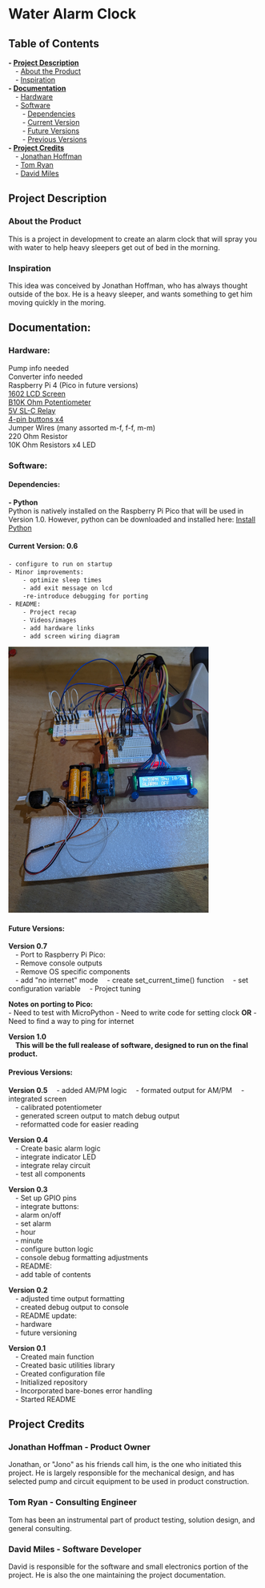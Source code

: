 # Water Alarm Clock

## Table of Contents  
**- [Project Description](#project-description-1)**  
    &emsp;- [About the Product](#about-the-product)  
    &emsp;- [Inspiration](#inspiration)  
**- [Documentation](#documentation-1)**  
    &emsp;- [Hardware](#hardware)  
    &emsp;- [Software](#software)  
    &emsp;&emsp;- [Dependencies](#dependencies)  
    &emsp;&emsp;- [Current Version](#current-version-06)  
    &emsp;&emsp;- [Future Versions](#future-versions)  
    &emsp;&emsp;- [Previous Versions](#previous-versions)  
**- [Project Credits](#project-credits)**  
    &emsp;- [Jonathan Hoffman](#jonathan-hoffman---product-owner)  
    &emsp;- [Tom Ryan](#tom-ryan---consulting-engineer)  
    &emsp;- [David Miles](#david-miles---software-developer)  

## Project Description

### About the Product

This is a project in development to create an alarm clock that will spray you with water to help heavy sleepers get out of bed in the morning.

### Inspiration

This idea was conceived by Jonathan Hoffman, who has always thought outside of the box. He is a heavy sleeper, and wants something to get him moving quickly in the moring.

## Documentation:

### Hardware:

Pump info needed  
Converter info needed  
Raspberry Pi 4 (Pico in future versions)  
[1602 LCD Screen](https://lastminuteengineers.com/arduino-1602-character-lcd-tutorial/)  
[B10K Ohm Potentiometer](https://components101.com/resistors/potentiometer)  
[5V SL-C Relay](https://www.datasheetcafe.com/srd-05vdc-sl-c-datasheet-pdf/)  
[4-pin buttons x4](https://components101.com/switches/push-button)  
Jumper Wires (many assorted m-f, f-f, m-m)  
220 Ohm Resistor  
10K Ohm Resistors x4
LED  

### Software:

#### Dependencies:

**- Python**  
Python is natively installed on the Raspberry Pi Pico that will be used in Version 1.0. However, python can be downloaded and installed here: [Install Python](https://www.python.org/downloads/)

#### Current Version: 0.6  
    - configure to run on startup  
    - Minor improvements:  
        - optimize sleep times
        - add exit message on lcd
        -re-introduce debugging for porting
    - README:  
        - Project recap  
        - Videos/images  
        - add hardware links  
        - add screen wiring diagram  

<img src="./media/version_0.5_set_up.jpg" width="400" alt="v0.5">

#### Future Versions:

**Version 0.7**  
    &emsp;- Port to Raspberry Pi Pico:  
        &emsp;- Remove console outputs  
        &emsp;- Remove OS specific components  
        &emsp;- add "no internet" mode
            &emsp;- create set_current_time() function
            &emsp;- set configuration variable
    &emsp;- Project tuning

**Notes on porting to Pico:**  
    - Need to test with MicroPython
    - Need to write code for setting clock
            **OR**
    - Need to find a way to ping for internet
    


**Version 1.0**  
    &emsp;**This will be the full realease of software, designed to run on the final product.**

#### Previous Versions:

**Version 0.5**
    &emsp;- added AM/PM logic
    &emsp;- formated output for AM/PM
    &emsp;- integrated screen  
    &emsp;- calibrated potentiometer  
    &emsp;- generated screen output to match debug output  
    &emsp;- reformatted code for easier reading

**Version 0.4**  
    &emsp;- Create basic alarm logic  
    &emsp;- integrate indicator LED  
    &emsp;- integrate relay circuit  
    &emsp;- test all components  


**Version 0.3**  
    &emsp;- Set up GPIO pins  
    &emsp;- integrate buttons:  
        &emsp;- alarm on/off  
        &emsp;- set alarm  
        &emsp;- hour  
        &emsp;- minute  
    &emsp;- configure button logic  
    &emsp;- console debug formatting adjustments  
    &emsp;- README:  
        &emsp;- add table of contents  

**Version 0.2**  
    &emsp;- adjusted time output formatting  
    &emsp;- created debug output to console  
    &emsp;- README update:  
        &emsp;- hardware  
        &emsp;- future versioning  

**Version 0.1**  
    &emsp;- Created main function  
    &emsp;- Created basic utilities library  
    &emsp;- Created configuration file  
    &emsp;- Initialized repository  
    &emsp;- Incorporated bare-bones error handling  
    &emsp;- Started README  


## Project Credits

### Jonathan Hoffman - Product Owner
Jonathan, or "Jono" as his friends call him, is the one who initiated this project. He is largely responsible for the mechanical design, and has selected pump and circuit equipment to be used in product construction.

### Tom Ryan - Consulting Engineer
Tom has been an instrumental part of product testing, solution design, and general consulting. 

### David Miles - Software Developer
David is responsible for the software and small electronics portion of the project. He is also the one maintaining the project documentation.